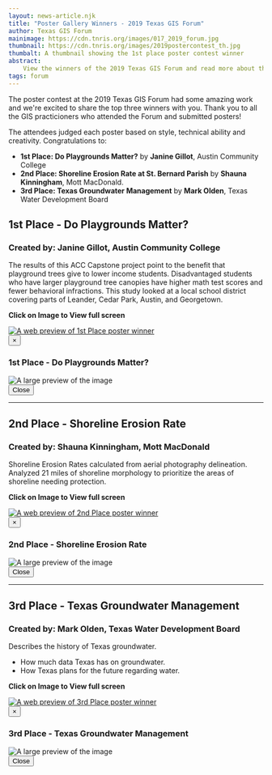 ```yaml
---
layout: news-article.njk
title: "Poster Gallery Winners - 2019 Texas GIS Forum"
author: Texas GIS Forum
mainimage: https://cdn.tnris.org/images/017_2019_forum.jpg
thumbnail: https://cdn.tnris.org/images/2019postercontest_th.jpg
thumbalt: A thumbnail showing the 1st place poster contest winner
abstract:
    View the winners of the 2019 Texas GIS Forum and read more about their maps.
tags: forum
---
```


The poster contest at the 2019 Texas GIS Forum had some amazing work and we're excited to share the top three winners with you. Thank you to all the GIS practicioners who attended the Forum and submitted posters!

The attendees judged each poster based on style, technical ability and creativity. Congratulations to:

-   **1st Place: Do Playgrounds Matter?** by **Janine Gillot**, Austin Community College
-   **2nd Place: Shoreline Erosion Rate at St. Bernard Parish** by **Shauna Kinningham**, Mott MacDonald.
-   **3rd Place: Texas Groundwater Management** by **Mark Olden**, Texas Water Development Board

## 1st Place - Do Playgrounds Matter?

### Created by: Janine Gillot, Austin Community College

The results of this ACC Capstone project point to the benefit that playground trees give to lower income students. Disadvantaged students who have larger playground tree canopies have higher math test scores and fewer behavioral infractions. This study looked at a local school district covering parts of Leander, Cedar Park, Austin, and Georgetown.

<p class="text-center"><strong><i class="glyphicon glyphicon-zoom-in"></i> Click on Image to View full screen</strong></p>

<a href="#full-spot" data-toggle="modal">
<img class="img-fluid" src="https://cdn.tnris.org/images/1st_place_gillot.jpg" alt="A web preview of 1st Place poster winner" >
</a>

<div class="modal fade full-spot" id="full-spot" tabindex="-1" role="dialog" aria-labelledby="myModalLabel" aria-hidden="true">
  <div class="modal-dialog">
    <div class="modal-content">
      <div class="modal-header">
        <button type="button" class="close" data-dismiss="modal" aria-label="Close"><span aria-hidden="true">&times;</span></button>
        <h3 class="modal-title" id="myModalLabel">1st Place - Do Playgrounds Matter?</h3>
      </div>
      <div class="modal-body">
        <img class="media-object img-fluid mx-auto d-block" src="https://cdn.tnris.org/images/1st_place_gillot_full.jpg" alt="A large preview of the image">
      </div>
      <div class="modal-footer">
        <button type="button" class="btn btn-default" data-dismiss="modal">Close</button>
      </div>
    </div>
  </div>
</div>

* * *

## 2nd Place - Shoreline Erosion Rate

### Created by: Shauna Kinningham, Mott MacDonald

Shoreline Erosion Rates calculated from aerial photography delineation. Analyzed 21 miles of shoreline morphology to prioritize the areas of shoreline needing protection.

<p class="text-center"><strong><i class="glyphicon glyphicon-zoom-in"></i> Click on Image to View full screen</strong></p>

<a href="#full-spot-2" data-toggle="modal">
<img class="img-fluid" src="https://cdn.tnris.org/images/2nd_place_kinningham.jpg" alt="A web preview of 2nd Place poster winner" >
</a>

<div class="modal fade full-spot" id="full-spot-2" tabindex="-1" role="dialog" aria-labelledby="myModalLabel" aria-hidden="true">
  <div class="modal-dialog">
    <div class="modal-content">
      <div class="modal-header">
        <button type="button" class="close" data-dismiss="modal" aria-label="Close"><span aria-hidden="true">&times;</span></button>
        <h3 class="modal-title" id="myModalLabel">2nd Place - Shoreline Erosion Rate</h3>
      </div>
      <div class="modal-body">
        <img class="media-object img-fluid mx-auto d-block" src="https://cdn.tnris.org/images/2nd_place_kinningham_full.jpg" alt="A large preview of the image">
      </div>
      <div class="modal-footer">
        <button type="button" class="btn btn-default" data-dismiss="modal">Close</button>
      </div>
    </div>
  </div>
</div>

* * *

## 3rd Place - Texas Groundwater Management

### Created by: Mark Olden, Texas Water Development Board

Describes the history of Texas groundwater.

-   How much data Texas has on groundwater.
-   How Texas plans for the future regarding water.

<p class="text-center"><strong><i class="glyphicon glyphicon-zoom-in"></i> Click on Image to View full screen</strong></p>

<a href="#full-spot-3" data-toggle="modal">
<img class="img-fluid" src="https://cdn.tnris.org/images/3rd_place_olden.jpg" alt="A web preview of 3rd Place poster winner" >
</a>

<div class="modal fade full-spot" id="full-spot-3" tabindex="-1" role="dialog" aria-labelledby="myModalLabel" aria-hidden="true">
  <div class="modal-dialog">
    <div class="modal-content">
      <div class="modal-header">
        <button type="button" class="close" data-dismiss="modal" aria-label="Close"><span aria-hidden="true">&times;</span></button>
        <h3 class="modal-title" id="myModalLabel">3rd Place - Texas Groundwater Management</h3>
      </div>
      <div class="modal-body">
        <img class="media-object img-fluid mx-auto d-block" src="https://cdn.tnris.org/images/3rd_place_olden_full.jpg" alt="A large preview of the image">
      </div>
      <div class="modal-footer">
        <button type="button" class="btn btn-default" data-dismiss="modal">Close</button>
      </div>
    </div>
  </div>
</div>
